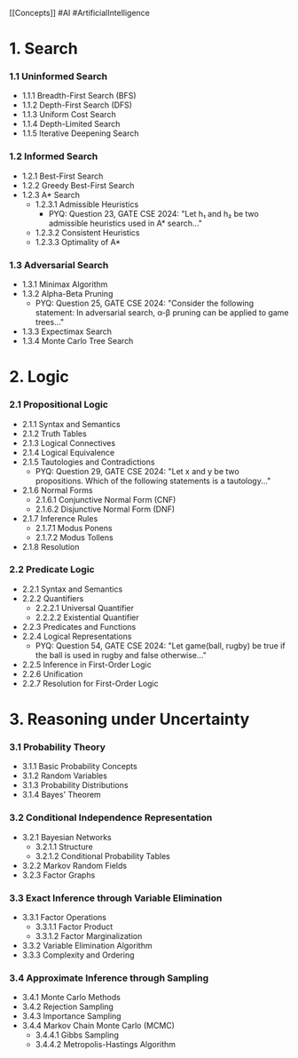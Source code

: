 [[Concepts]] #AI #ArtificialIntelligence

# 1. Search

### 1.1 Uninformed Search

- 1.1.1 Breadth-First Search (BFS)
- 1.1.2 Depth-First Search (DFS)
- 1.1.3 Uniform Cost Search
- 1.1.4 Depth-Limited Search
- 1.1.5 Iterative Deepening Search

### 1.2 Informed Search

- 1.2.1 Best-First Search
- 1.2.2 Greedy Best-First Search
- 1.2.3 A* Search
    - 1.2.3.1 Admissible Heuristics
        - PYQ: Question 23, GATE CSE 2024: "Let h₁ and h₂ be two admissible heuristics used in A* search..."
    - 1.2.3.2 Consistent Heuristics
    - 1.2.3.3 Optimality of A*

### 1.3 Adversarial Search

- 1.3.1 Minimax Algorithm
- 1.3.2 Alpha-Beta Pruning
    - PYQ: Question 25, GATE CSE 2024: "Consider the following statement: In adversarial search, α-β pruning can be applied to game trees..."
- 1.3.3 Expectimax Search
- 1.3.4 Monte Carlo Tree Search

# 2. Logic

### 2.1 Propositional Logic

- 2.1.1 Syntax and Semantics
- 2.1.2 Truth Tables
- 2.1.3 Logical Connectives
- 2.1.4 Logical Equivalence
- 2.1.5 Tautologies and Contradictions
    - PYQ: Question 29, GATE CSE 2024: "Let x and y be two propositions. Which of the following statements is a tautology..."
- 2.1.6 Normal Forms
    - 2.1.6.1 Conjunctive Normal Form (CNF)
    - 2.1.6.2 Disjunctive Normal Form (DNF)
- 2.1.7 Inference Rules
    - 2.1.7.1 Modus Ponens
    - 2.1.7.2 Modus Tollens
- 2.1.8 Resolution

### 2.2 Predicate Logic

- 2.2.1 Syntax and Semantics
- 2.2.2 Quantifiers
    - 2.2.2.1 Universal Quantifier
    - 2.2.2.2 Existential Quantifier
- 2.2.3 Predicates and Functions
- 2.2.4 Logical Representations
    - PYQ: Question 54, GATE CSE 2024: "Let game(ball, rugby) be true if the ball is used in rugby and false otherwise..."
- 2.2.5 Inference in First-Order Logic
- 2.2.6 Unification
- 2.2.7 Resolution for First-Order Logic

# 3. Reasoning under Uncertainty

### 3.1 Probability Theory

- 3.1.1 Basic Probability Concepts
- 3.1.2 Random Variables
- 3.1.3 Probability Distributions
- 3.1.4 Bayes' Theorem

### 3.2 Conditional Independence Representation

- 3.2.1 Bayesian Networks
    - 3.2.1.1 Structure
    - 3.2.1.2 Conditional Probability Tables
- 3.2.2 Markov Random Fields
- 3.2.3 Factor Graphs

### 3.3 Exact Inference through Variable Elimination

- 3.3.1 Factor Operations
    - 3.3.1.1 Factor Product
    - 3.3.1.2 Factor Marginalization
- 3.3.2 Variable Elimination Algorithm
- 3.3.3 Complexity and Ordering

### 3.4 Approximate Inference through Sampling

- 3.4.1 Monte Carlo Methods
- 3.4.2 Rejection Sampling
- 3.4.3 Importance Sampling
- 3.4.4 Markov Chain Monte Carlo (MCMC)
    - 3.4.4.1 Gibbs Sampling
    - 3.4.4.2 Metropolis-Hastings Algorithm